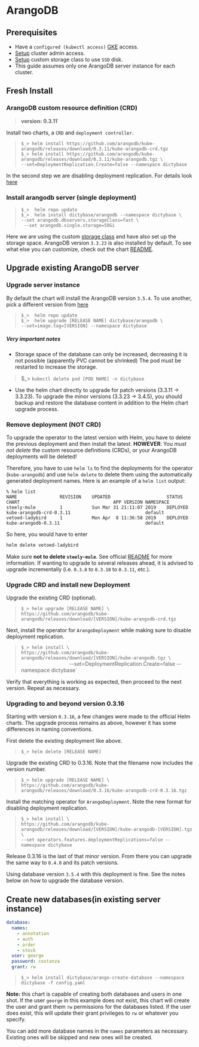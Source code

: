 # ArangoDB
## Prerequisites
* Have a `configured (kubectl access)`
  [GKE](https://cloud.google.com/kubernetes-engine/) access.
* [Setup](admin.md) cluster admin access.
* [Setup](storageclass.md) custom storage class to use `SSD` disk.
* This guide assumes only one ArangoDB server instance for each cluster.

## Fresh Install
### ArangoDB custom resource definition (CRD)
> **version: 0.3.11**`   

Install two charts, a `CRD` and `deployment controller`.

> `$_> helm install https://github.com/arangodb/kube-arangodb/releases/download/0.3.11/kube-arangodb-crd.tgz`   
> `$_> helm install https://github.com/arangodb/kube-arangodb/releases/download/0.3.11/kube-arangodb.tgz \ `   
>                        `--set=DeploymentReplication.Create=false --namespace dictybase`

In the second step we are disabling deployment replication. For details look
[here](https://github.com/arangodb/kube-arangodb/blob/0.3.11/docs/Manual/Deployment/Kubernetes/Helm.md)

### Install arangodb server (single deployment)
>`$_>  helm repo update`    
>`$_>  helm install dictybase/arangodb --namespace dictybase \ `    
>         `--set arangodb.dbservers.storageClass=fast \ `   
>         ` --set arangodb.single.storage=50Gi`

Here we are using the custom [storage class](storageclass.md) and have also
set up the storage space. ArangoDB version `3.3.23` is also installed by
default. To see what else you can customize, check out the chart
[README](https://github.com/dictybase-docker/kubernetes-charts/tree/master/arangodb).

## Upgrade existing ArangoDB server
### Upgrade server instance
By default the chart will install the ArangoDB version `3.5.4`. To use another,
pick a different version from
[here](https://hub.docker.com/_/arangodb/?tab=tags)

>`$_>  helm repo update`   
>`$_>  helm upgrade [RELEASE NAME] dictybase/arangodb \`    
>        `--set=image.tag=[VERSION] --namespace dictybase`

##### Very important notes
* Storage space of the database can only be increased, decreasing it is not 
  possible (apparently PVC cannot be shrinked) The pod must be restarted to 
  increase the storage.
> $_> `kubectl delete pod [POD NAME] -n dictybase`
* Use the helm chart directly to upgrade for patch versions (3.3.11 -> 3.3.23).
  To upgrade the minor versions (3.3.23 -> 3.4.5), you should backup and restore
  the database content in addition to the Helm chart upgrade process.

### Remove deployment (NOT CRD)
To upgrade the operator to the latest version with Helm, you have to
delete the previous deployment and then install the latest. **HOWEVER**:
You *must not delete* the custom resource definitions (CRDs), or your 
ArangoDB deployments will be deleted!

Therefore, you have to use `helm ls` to find the deployments for the
operator (`kube-arangodb`) and use `helm delete` to delete them using the
automatically generated deployment names. Here is an example of a `helm
list` output:

```
% helm list
NAME            	REVISION	UPDATED                 	STATUS  	CHART                               	APP VERSION	NAMESPACE
steely-mule     	1       	Sun Mar 31 21:11:07 2019	DEPLOYED	kube-arangodb-crd-0.3.11             	           	default  
vetoed-ladybird 	1       	Mon Apr  8 11:36:58 2019	DEPLOYED	kube-arangodb-0.3.11                	           	default  
```

So here, you would have to enter

```bash
helm delete vetoed-ladybird
```
Make sure **not to delete `steely-mule`**. See official
[README](https://github.com/arangodb/kube-arangodb/blob/master/README.md) for
more information. If wanting to upgrade to several releases ahead, it is
advised to upgrade incrementally (i.e. `0.3.8` to `0.3.10` to `0.3.11`, etc.).

### Upgrade CRD and install new Deployment
Upgrade the existing CRD (optional).
> `$_> helm upgrade [RELEASE NAME] \`    
>   `https://github.com/arangodb/kube-arangodb/releases/download/[VERSION]/kube-arangodb-crd.tgz`

Next, install the operator for `ArangoDeployment` while making sure to disable deployment replication.
> `$_> helm install \`       
>      `https://github.com/arangodb/kube-arangodb/releases/download/[VERSION]/kube-arangodb.tgz \`    
>      `                  `--set=DeploymentReplication.Create=false --namespace dictybase`

Verify that everything is working as expected, then proceed to the next version. 
Repeat as necessary.

### Upgrading to and beyond version 0.3.16
Starting with version `0.3.16`, a few changes were made to the official Helm charts. The upgrade 
process remains as above, however it has some differences in naming conventions.

First delete the existing deployment like above.
> `$_> helm delete [RELEASE NAME]`

Upgrade the existing CRD to 0.3.16. Note that the filename now includes the version number.
> `$_> helm upgrade [RELEASE NAME] \`    
>   `https://github.com/arangodb/kube-arangodb/releases/download/0.3.16/kube-arangodb-crd-0.3.16.tgz`

Install the matching operator for `ArangoDeployment`. Note the new format for disabling deployment replication.
> `$_> helm install \`       
>      `https://github.com/arangodb/kube-arangodb/releases/download/[VERSION]/kube-arangodb-[VERSION].tgz \`    
>      `--set operators.features.deploymentReplications=false --namespace dictybase`

Release 0.3.16 is the last of that minor version. From there you can upgrade the same way to `0.4.0` and its 
patch versions.

Using database version `3.5.4` with this deployment is fine. See the notes below on how to upgrade 
the database version.

## Create new databases(in existing server instance)
```yaml
database:
  names:
    - annotation
    - auth
    - order
    - stock
  user: george
  password: costanza
  grant: rw
```
>`$_> helm install dictybase/arango-create-database --namespace dictybase -f config.yaml`    

**Note:** this chart is capable of creating both databases and users in one shot. 
If the user `george` in this example does not exist, this chart will create the 
user and grant them `rw` permissions for the databases listed. If the user does 
exist, this will update their grant privileges to `rw` or whatever you specify.

You can add more database names in the `names` parameters as necessary. Existing 
ones will be skipped and new ones will be created.
